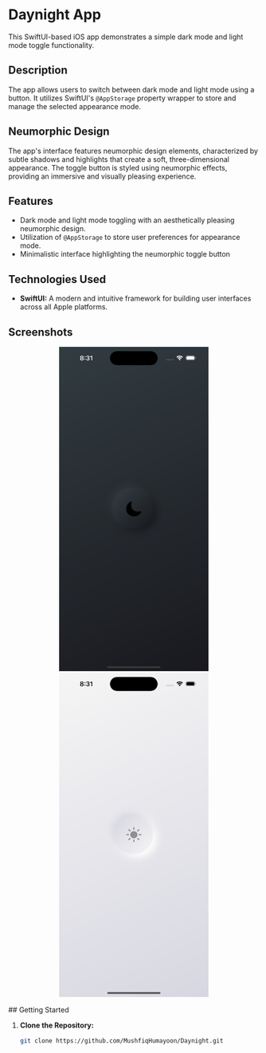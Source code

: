 # Daynight App

This SwiftUI-based iOS app demonstrates a simple dark mode and light mode toggle functionality.

## Description

The app allows users to switch between dark mode and light mode using a button. It utilizes SwiftUI's `@AppStorage` property wrapper to store and manage the selected appearance mode.

## Neumorphic Design

The app's interface features neumorphic design elements, characterized by subtle shadows and highlights that create a soft, three-dimensional appearance. The toggle button is styled using neumorphic effects, providing an immersive and visually pleasing experience.

## Features

- Dark mode and light mode toggling with an aesthetically pleasing neumorphic design.
- Utilization of `@AppStorage` to store user preferences for appearance mode.
- Minimalistic interface highlighting the neumorphic toggle button

## Technologies Used

- **SwiftUI:** A modern and intuitive framework for building user interfaces across all Apple platforms.

## Screenshots
<p align="center">
  <img src="https://github.com/MushfiqHumayoon/Daynight/blob/main/Screenshots/DarkMode.png" alt="App Screenshot" width="300">
  <img src="https://github.com/MushfiqHumayoon/Daynight/blob/main/Screenshots/LightMode.png" alt="App Screenshot" width="300">
</p>
## Getting Started

1. **Clone the Repository:**

   ```bash
   git clone https://github.com/MushfiqHumayoon/Daynight.git
